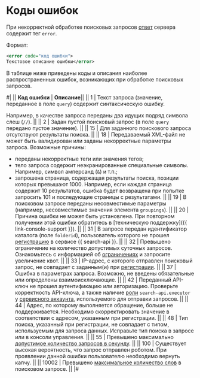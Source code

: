 # Коды ошибок

При некорректной обработке поисковых запросов [ответ](../concepts/response.md) сервера содержит тег `error`.

Формат:

```xml
<error code="код ошибки">
Текстовое описание ошибки</error>
```

В таблице ниже приведены коды и описания наиболее распространенных ошибок, возникающих при обработке поисковых запросов.

#|
|| **Код ошибки** | **Описание**||
|| 1 | 
Текст запроса (значение, переданное в поле `query`) содержит синтаксическую ошибку.

Например, в качестве запроса переданы два идущих подряд символа слеш (`//`). 
||
|| 2 | Задан пустой поисковый запрос (в поле `query` передано пустое значение). ||
|| 15 | Для заданного поискового запроса отсутствуют результаты поиска. ||
|| 18 | 
Передаваемый XML-файл не может быть валидирован или заданы некорректные параметры запроса. Возможные причины:

- переданы некорректные теги или значения тегов;
- тело запроса содержит неэкранированные специальные символы. Например, символ амперсанд (`&`) и т.п.;
- запрошена страница, содержащая результаты поиска, позиции которых превышают 1000. Например, если каждая страница содержит 10 результатов, ошибка будет возвращена при попытке запросить 101 и последующие страницы с результатами. 
||
|| 19 | В поисковом запросе переданы несовместимые параметры (например, несовместимые значения элемента `groupings`). ||
|| 20 | Причина ошибки не может быть установлена. При повторном получении этой ошибки обратитесь в [техническую поддержку]({{ link-console-support }}). ||
|| 31 | В запросе передан идентификатор каталога (поле `folderid`), пользователь которого не прошел [регистрацию](../operations/workaround.md) в сервисе {{ search-api }}. ||
|| 32 | Превышено ограничение на количество допустимых суточных запросов. Ознакомьтесь с информацией об [ограничениях](../concepts/limits.md) и запросите увеличение квот. ||
|| 33 | IP-адрес, с которого отправлен поисковый запрос, не совпадает с заданным(и) при [регистрации](../operations/workaround.md). ||
|| 37 | Ошибка в параметрах запроса. Возможно, не введены обязательные или определены взаимоисключающие. ||
|| 42 | Переданный API-ключ не прошел аутентификацию или авторизацию. Проверьте корректность API-ключа, а также наличие [роли](../security/index.md) `search-api.executor` у [сервисного аккаунта](../../iam/concepts/users/service-accounts.md), используемого для отправки запросов. ||
|| 44 | Адрес, по которому выполняется обращение, больше не поддерживается. Необходимо скорректировать значение в соответствии с адресом, указанным при регистрации. ||
|| 48 | Тип поиска, указанный при регистрации, не совпадает с типом, используемым для запроса данных. Исправьте тип поиска в запросе или в консоли управления. ||
|| 55 | Превышено максимально [допустимое количество запросов в секунду](../concepts/limits.md). ||
|| 100 | Существует высокая вероятность, что запрос отправлен роботом. При проявлении данной ошибки пользователю необходимо вернуть капчу. ||
|| 10002 | Превышено [максимальное количество слов](../concepts/limits.md#search-api-limits) в поисковом запросе. ||
|#